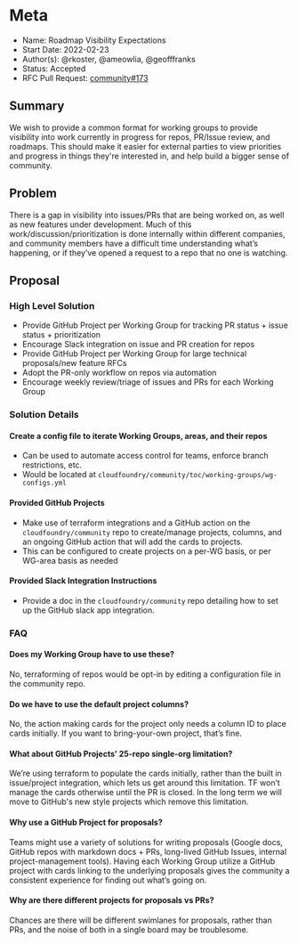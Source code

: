 # Meta
[meta]: #meta
- Name: Roadmap Visibility Expectations
- Start Date: 2022-02-23
- Author(s): @rkoster, @ameowlia, @geofffranks
- Status: Accepted
- RFC Pull Request: [community#173](https://github.com/cloudfoundry/community/pull/173)


## Summary

We wish to provide a common format for working groups to provide visibility into work
currently in progress for repos, PR/Issue review, and roadmaps. This should make it
easier for external parties to view priorities and progress in things they're interested in,
and help build a bigger sense of community.

## Problem

There is a gap in visibility into issues/PRs that are being worked on, as well as new
features under development. Much of this work/discussion/prioritization is done
internally within different companies, and community members have a difficult time
understanding what’s happening, or if they’ve opened a request to a repo that no one
is watching.

## Proposal

### High Level Solution
- Provide GitHub Project per Working Group for tracking PR status + issue status + prioritization
- Encourage Slack integration on issue and PR creation for repos
- Provide GitHub Project per Working Group for large technical proposals/new feature RFCs
- Adopt the PR-only workflow on repos via automation
- Encourage weekly review/triage of issues and PRs for each Working Group

### Solution Details

#### Create a config file to iterate Working Groups, areas, and their repos
- Can be used to automate access control for teams, enforce branch restrictions, etc.
- Would be located at `cloudfoundry/community/toc/working-groups/wg-configs.yml`

#### Provided GitHub Projects
- Make use of terraform integrations and a GitHub action on the `cloudfoundry/community`
  repo to create/manage projects, columns, and an ongoing GitHub action that will
  add the cards to projects.
- This can be configured to create projects on a per-WG basis, or per WG-area
  basis as needed

#### Provided Slack Integration Instructions
- Provide a doc in the `cloudfoundry/community` repo detailing how to set up the
  GitHub slack app integration.

### FAQ

#### Does my Working Group have to use these?
No, terraforming of repos would be opt-in by editing a configuration file in the
community repo.

#### Do we have to use the default project columns?
No, the action making cards for the project only needs a column ID to place
cards initially. If you want to bring-your-own project, that’s fine.

#### What about GitHub Projects’ 25-repo single-org limitation?
We’re using terraform to populate the cards initially, rather than the built in
issue/project integration, which lets us get around this limitation. TF won’t
manage the cards otherwise until the PR is closed. In the long term we will move
to GitHub's new style projects which remove this limitation.

#### Why use a GitHub Project for proposals?
Teams might use a variety of solutions for writing proposals (Google docs, GitHub
repos with markdown docs + PRs, long-lived GitHub Issues, internal project-management
tools). Having each Working Group utilize a GitHub project with cards linking to the underlying
proposals gives the community a consistent experience for finding out what’s going on.

#### Why are there different projects for proposals vs PRs?
Chances are there will be different swimlanes for proposals, rather than PRs,
and the noise of both in a single board may be troublesome.

